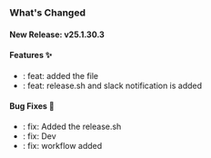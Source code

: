 ### What's Changed

#### New Release: v25.1.30.3

#### Features ✨

- [](https://github.com/manisankar-divi/k8s-repo/commit/):  feat: added the file
- [](https://github.com/manisankar-divi/k8s-repo/commit/):  feat: release.sh and slack notification is added 
#### Bug Fixes 🐛

- [](https://github.com/manisankar-divi/k8s-repo/commit/):  fix: Added the release.sh
- [](https://github.com/manisankar-divi/k8s-repo/commit/):  fix: Dev
- [](https://github.com/manisankar-divi/k8s-repo/commit/):  fix: workflow added
